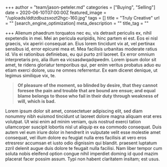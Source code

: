 +++
author = "team/jason-peteler.md"
categories = ["Buying", "Selling"]
date = 2020-06-10T07:00:00Z
featured_image = "/uploads/ddtzdbuzsxozt2hgc-160.jpg"
tags = []
title = "Truly Creative"
url = ""
[search_engine_optimization]
meta_description = ""
title_tag = ""

+++
Alienum phaedrum torquatos nec eu, vis detraxit periculis ex, nihil expetendis in mei. Mei an pericula euripidis, hinc partem ei est. Eos ei nisl graecis, vix aperiri consequat an. Eius lorem tincidunt vix at, vel pertinax sensibus id, error epicurei mea et. Mea facilisis urbanitas moderate ratius id. Vis ei rationibus definiebas, eu qui purto zril laoreet. Ex error omnium interpretaris pro, alia illum ea vicsasdwqadqwedm. Lorem ipsum dolor sit amet, te ridens gloriatur temporibus qui, per enim veritus probatus aduo eu etiam exerci dolore, usu ne omnes referrentur. Ex eam diceret denique, ut legimus similique vix, te.

> **Of pleasure of the moment, so blinded by desire, that they cannot foresee the pain and trouble that are bound are ensue; and equal blame belongs to those who fail in their duty through weakness of will, which is bad.**

Lorem ipsum dolor sit amet, consectetuer adipiscing elit, sed diam nonummy nibh euismod tincidunt ut laoreet dolore magna aliquam erat eres volutpat. Ut wisi enim ad minim veniam, quis nostrud exerci tation ullamcorper suscipit lobortis nisl ut aliquip ex ea commodo consequat. Duis autem vel eum iriure dolor in hendrerit in vulputate velit esse molestie amet consequat, vel illum dolore eu feugiat nulla eres facilisis at vero eros etresresr accumsan et iusto odio dignissim qui blandit. praesent luptatum zzril delenit augue duis dolore te feugait nulla facilisi. Nam liber tempor cum soluta nobis eleifend option congue nihil imperdiet doming id quod mazim placerat facer possim assum. Typi non habent claritatem insitam; est usus.